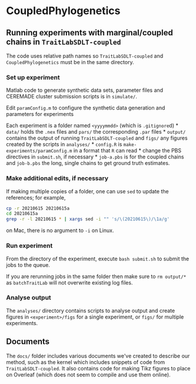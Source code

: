 # CoupledPhylogenetics

## Running experiments with marginal/coupled chains in `TraitLabSDLT-coupled`
The code uses  relative path names so `TraitLabSDLT-coupled` and `CoupledPhylogenetics` must be in the same directory.

### Set up experiment
Matlab code to generate synthetic data sets, parameter files and CEREMADE cluster submission scripts is in `simulate/`.

Edit `paramConfig.m` to configure the synthetic data generation and parameters for experiments

Each experiment is a folder named `<yyyymmdd>` (which is `.gitignore`d)
    * `data/` holds the `.nex` files and `pars/` the corresponding `.par` files
    * `output/` contains the output of running `TraitLabSDLT-coupled` and `figs/` any figures created by the scripts in `analyses/`
    * `config.R` is `make-experiments/paramConfig.m` in a format that `R` can read
    * change the PBS directives in `submit.sh`, if necessary
    * `job-a.pbs` is for the coupled chains and `job-b.pbs` the long, single chains to get ground truth estimates.

### Make additional edits, if necessary
If making multiple copies of a folder, one can use `sed` to update the references; for example,
```bash
cp -r 20210615 20210615a
cd 20210615a
grep -r -l 20210615 * | xargs sed -i "" 's/\(20210615\)/\1a/g'
```
on Mac, there is no argument to `-i` on Linux.

### Run experiment
From the directory of the experiment, execute `bash submit.sh` to submit the jobs to the queue.

If you are rerunning jobs in the same folder then make sure to `rm output/*` as `batchTraitLab` will not overwrite existing log files.

### Analyse output
The `analyses/` directory contains scripts to analyse output and create figures in `<experiment>/figs` for a single experiment, or `figs/` for multiple experiments.

## Documents
 The `docs/` folder includes various documents we've created to describe our method, such as the kernel which includes snippets of code from `TraitLabSDLT-coupled`. It also contains code for making Tikz figures to place on Overleaf (which does not seem to compile and use them online).
